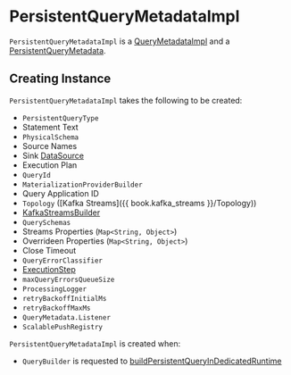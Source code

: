 # PersistentQueryMetadataImpl

`PersistentQueryMetadataImpl` is a [QueryMetadataImpl](QueryMetadataImpl.md) and a [PersistentQueryMetadata](PersistentQueryMetadata.md).

## Creating Instance

`PersistentQueryMetadataImpl` takes the following to be created:

* <span id="persistentQueryType"> `PersistentQueryType`
* <span id="statementString"> Statement Text
* <span id="schema"> `PhysicalSchema`
* <span id="sourceNames"> Source Names
* <span id="sinkDataSource"> Sink [DataSource](DataSource.md)
* <span id="executionPlan"> Execution Plan
* <span id="id"> `QueryId`
* <span id="materializationProviderBuilder"> `MaterializationProviderBuilder`
* <span id="queryApplicationId"> Query Application ID
* <span id="topology"> `Topology` ([Kafka Streams]({{ book.kafka_streams }}/Topology))
* <span id="kafkaStreamsBuilder"> [KafkaStreamsBuilder](KafkaStreamsBuilder.md)
* <span id="schemas"> `QuerySchemas`
* <span id="streamsProperties"> Streams Properties (`Map<String, Object>`)
* <span id="overriddenProperties"> Overrideen Properties (`Map<String, Object>`)
* <span id="closeTimeout"> Close Timeout
* <span id="errorClassifier"> `QueryErrorClassifier`
* <span id="physicalPlan"> [ExecutionStep](ExecutionStep.md)
* <span id="maxQueryErrorsQueueSize"> `maxQueryErrorsQueueSize`
* <span id="processingLogger"> `ProcessingLogger`
* <span id="retryBackoffInitialMs"> `retryBackoffInitialMs`
* <span id="retryBackoffMaxMs"> `retryBackoffMaxMs`
* <span id="listener"> `QueryMetadata.Listener`
* <span id="scalablePushRegistry"> `ScalablePushRegistry`

`PersistentQueryMetadataImpl` is created when:

* `QueryBuilder` is requested to [buildPersistentQueryInDedicatedRuntime](QueryBuilder.md#buildPersistentQueryInDedicatedRuntime)
